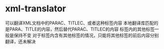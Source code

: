 # xml-translator
可以翻译XML文档中的PARAC、TITLEC、或者<parac id="A-C4E6C8F0ACC6996545E558177F84DCEC">这种标签内容
本地翻译库匹配的是PARA、TITLE的内容，然后替代PARAC、TITLEC的内容
标签内的其他标签一般是保持不变
对于标签内含有其他标签的情况，只能将其他标签的前后内容分别翻译，还未解决

